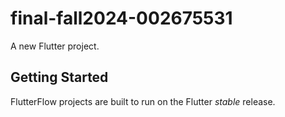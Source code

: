 # final-fall2024-002675531

A new Flutter project.

## Getting Started

FlutterFlow projects are built to run on the Flutter _stable_ release.
